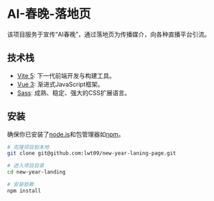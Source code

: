 # AI-春晚-落地页
该项目服务于宣传“AI春晚”，通过落地页为传播媒介，向各种直播平台引流。

## 技术栈

- [Vite 5](https://vitejs.dev/): 下一代前端开发与构建工具。
- [Vue 3](https://v3.vuejs.org/): 渐进式JavaScript框架。
- [Sass](https://sass-lang.com/): 成熟、稳定、强大的CSS扩展语言。

## 安装

确保你已安装了[node.js](https://nodejs.org/)和包管理器如[npm](https://www.npmjs.com/)。

```bash
# 克隆项目到本地
git clone git@github.com:lwt09/new-year-laning-page.git

# 进入项目目录
cd new-year-landing

# 安装依赖
npm install
